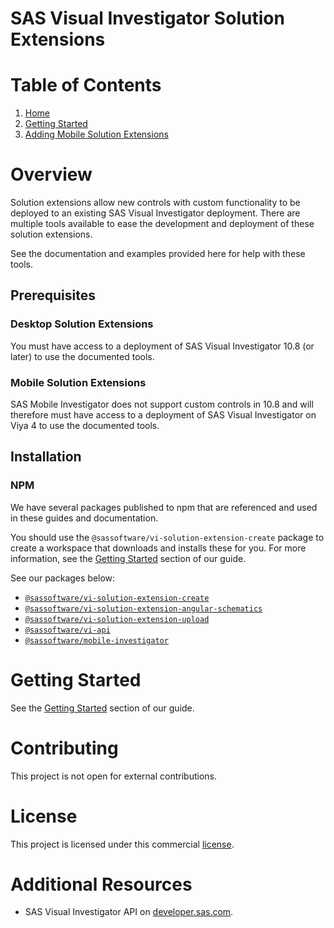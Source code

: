 <!-- Automatically generated table of contents -->

# SAS Visual Investigator Solution Extensions

# Table of Contents

1. [Home](README.md)
2. [Getting Started](./docs/pages/1-getting-started.md)
3. [Adding Mobile Solution Extensions](./docs/pages/2-mobile-solutions.md)

<!-- toc_end -->
# Overview

Solution extensions allow new controls with custom functionality to be deployed to an existing SAS Visual Investigator deployment. There are multiple tools available to ease the development and deployment of these solution extensions.

See the documentation and examples provided here for help with these tools.

## Prerequisites

### Desktop Solution Extensions

You must have access to a deployment of SAS Visual Investigator 10.8 (or later) to use the documented tools.

### Mobile Solution Extensions

SAS Mobile Investigator does not support custom controls in 10.8 and will therefore must have access to a deployment of SAS Visual Investigator on Viya 4 to use the documented tools.

## Installation

### NPM

We have several packages published to npm that are referenced and used in these guides and documentation.

You should use the `@sassoftware/vi-solution-extension-create` package to create a workspace that downloads and installs these for you. For more information, see the [Getting Started](./docs/pages/docs/pages/docs/pages/1-getting-started.md) section of our guide.

See our packages below:

-   [`@sassoftware/vi-solution-extension-create`](https://www.npmjs.com/package/@sassoftware/vi-solution-extension-create)
-   [`@sassoftware/vi-solution-extension-angular-schematics`](https://www.npmjs.com/package/@sassoftware/vi-solution-extension-angular-schematics)
-   [`@sassoftware/vi-solution-extension-upload`](https://www.npmjs.com/package/@sassoftware/vi-solution-extension-upload)
-   [`@sassoftware/vi-api`](https://www.npmjs.com/package/@sassoftware/vi-api)
-   [`@sassoftware/mobile-investigator`](https://www.npmjs.com/package/@sassoftware/mobile-investigator)

# Getting Started

See the [Getting Started](./docs/pages/docs/pages/docs/pages/1-getting-started.md) section of our guide.

# Contributing

This project is not open for external contributions.

# License

This project is licensed under this commercial [license](LICENSE.txt).

# Additional Resources

-   SAS Visual Investigator API on [developer.sas.com](https://developer.sas.com/apis/vi/apiDocs/).
